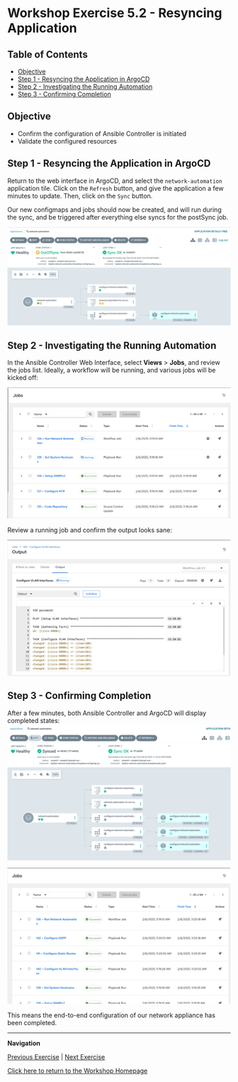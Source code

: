 # Workshop Exercise 5.2 - Resyncing Application

## Table of Contents

* [Objective](#objective)
* [Step 1 - Resyncing the Application in ArgoCD](#step-1---resyncing-the-application-in-argocd)
* [Step 2 - Investigating the Running Automation](#step-2---investigating-the-running-automation)
* [Step 3 - Confirming Completion](#step-3---confirming-completion)

## Objective

* Confirm the configuration of Ansible Controller is initiated
* Validate the configured resources

## Step 1 - Resyncing the Application in ArgoCD
Return to the web interface in ArgoCD, and select the `network-automation` application tile. Click on the `Refresh` button, and give the application a few minutes to update. Then, click on the `Sync` button.

Our new configmaps and jobs should now be created, and will run during the sync, and be triggered after everything else syncs for the postSync job.

![ArgoCD New Resources](../images/argocd-new-resources.png)

## Step 2 - Investigating the Running Automation
In the Ansible Controller Web Interface, select **Views** > **Jobs**, and review the jobs list. Ideally, a workflow will be running, and various jobs will be kicked off:

![Controller Automation Running](../images/controller-automation-running.png)

Review a running job and confirm the output looks sane:

![Controller Job Output](../images/controller-job-output.png)

## Step 3 - Confirming Completion
After a few minutes, both Ansible Controller and ArgoCD will display completed states:
![ArgoCD Synced](../images/argocd-application-synced.png)

![Controller Completed Automation](../images/controller-automation-finishged.png)

This means the end-to-end configuration of our network appliance has been completed.

---
**Navigation**

[Previous Exercise](../5.1-adding-postsync-job/) | [Next Exercise](../5.3-investigating-appliance/)

[Click here to return to the Workshop Homepage](../README.md)
